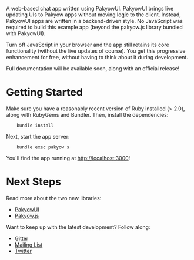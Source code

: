 A web-based chat app written using PakyowUI. PakyowUI brings live updating UIs 
to Pakyow apps without moving logic to the client. Instead, PakyowUI apps are 
written in a backend-driven style. No JavaScript was required to build this 
example app (beyond the pakyow.js library bundled with PakyowUI).

Turn off JavaScript in your browser and the app still retains its core 
functionality (without the live updates of course). You get this progressive 
enhancement for free, without having to think about it during development.

Full documentation will be available soon, along with an official release!

# Getting Started

Make sure you have a reasonably recent version of Ruby installed (> 2.0), along 
with RubyGems and Bundler. Then, install the dependencies:

		bundle install

Next, start the app server:

		bundle exec pakyow s

You'll find the app running at [http://localhost:3000](http://localhost:3000)!

# Next Steps

Read more about the two new libraries:

- [PakyowUI](https://github.com/pakyow/pakyow/tree/master/pakyow-ui)
- [Pakyow.js](https://github.com/pakyow/pakyow-js)

Want to keep up with the latest development? Follow along:

- [Gitter](https://gitter.im/pakyow/chat)
- [Mailing List](http://eepurl.com/_NLlD)
- [Twitter](http://twitter.com/pakyow)
